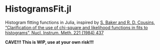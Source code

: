 # HistogramsFit.jl
Histogram fitting functions in Julia, inspired by [S. Baker and R. D. Cousins, “Clarification of the use of chi-square and likelihood functions in fits to histograms”, Nucl. Instrum. Meth. 221 (1984) 437](https://doi.org/10.1016/0167-5087(84)90016-4)

**CAVE!!! This is WIP, use at your own risk!!!**
